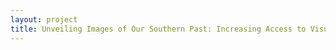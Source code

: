 ```yaml
--- 
layout: project 
title: Unveiling Images of Our Southern Past: Increasing Access to Visual Materials through Innovative Arrangement, Description and Collaboration
---
```




